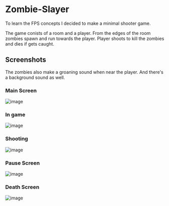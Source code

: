 # Zombie-Slayer

To learn the FPS concepts I decided to make a minimal shooter game.

The game conists of a room and a player. From the edges of the room zombies spawn and run towards the player. Player shoots to kill the zombies and dies if gets caught.

## Screenshots

The zombies also make a groaning sound when near the player. And there's a background sound as well.

### Main Screen

![image](https://github.com/zekicaneksi/Zombie-Slayer/assets/59491631/0581bf92-813e-4a76-bde7-8174ebdb686b)

### In game

![image](https://github.com/zekicaneksi/Zombie-Slayer/assets/59491631/23a88e26-80c7-41b5-a995-3a6c23fc382b)

### Shooting

![image](https://github.com/zekicaneksi/Zombie-Slayer/assets/59491631/42c5b4a7-dbba-4265-994c-d578d88e2ef7)

### Pause Screen

![image](https://github.com/zekicaneksi/Zombie-Slayer/assets/59491631/67a3431a-3e99-4c08-a737-c89717563718)

### Death Screen

![image](https://github.com/zekicaneksi/Zombie-Slayer/assets/59491631/054125fd-5edb-43cf-9214-d0caf3b60107)

